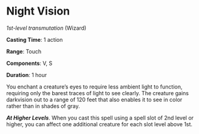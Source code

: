 # Night Vision
*1st-level transmutation* (Wizard)

**Casting Time**: 1 action

**Range**: Touch

**Components**: V, S

**Duration**: 1 hour

You enchant a creature’s eyes to require less ambient light to function, requiring only the barest traces of light to see clearly. The creature gains darkvision out to a range of 120 feet that also enables it to see in color rather than in shades of gray.

***At Higher Levels***. When you cast this spell using a spell slot of 2nd level or higher, you can affect one additional creature for each slot level above 1st.
